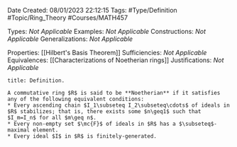 <div class="topSpace"></div>

Date Created: 08/01/2023 22:12:15
Tags: #Type/Definition #Topic/Ring_Theory #Courses/MATH457

Types: <i>Not Applicable</i>
Examples: <i>Not Applicable</i>
Constructions: <i>Not Applicable</i>
Generalizations: <i>Not Applicable</i>

Properties: [[Hilbert's Basis Theorem]]
Sufficiencies: <i>Not Applicable</i>
Equivalences: [[Characterizations of Noetherian rings]]
Justifications: <i>Not Applicable</i>

``` ad-Definition
title: Definition.

A commutative ring $R$ is said to be **Noetherian** if it satisfies any of the following equivalent conditions:
* Every ascending chain $I_1\subseteq I_2\subseteq\cdots$ of ideals in $R$ stabilizes; that is, there exists some $n\geq1$ such that $I_m=I_n$ for all $m\geq n$.
* Every non-empty set $\mc{F}$ of ideals in $R$ has a $\subseteq$-maximal element.
* Every ideal $I$ in $R$ is finitely-generated.

```
